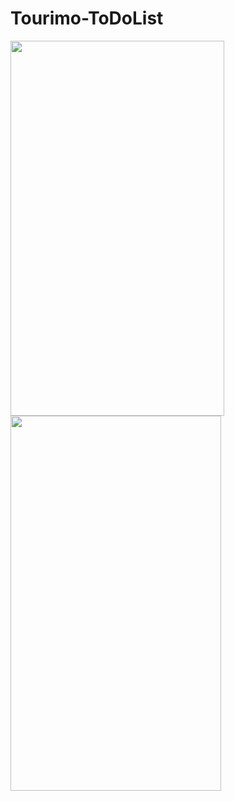 # Tourimo-ToDoList

<img src="https://user-images.githubusercontent.com/70535911/91941265-2e47bd80-ed0e-11ea-84e8-91c9f201eb36.png" height="600" width="342" align="left"> <img src="https://user-images.githubusercontent.com/70535911/91941356-5800e480-ed0e-11ea-89fa-868de24f2611.png" height="600" width="337" align="center">

